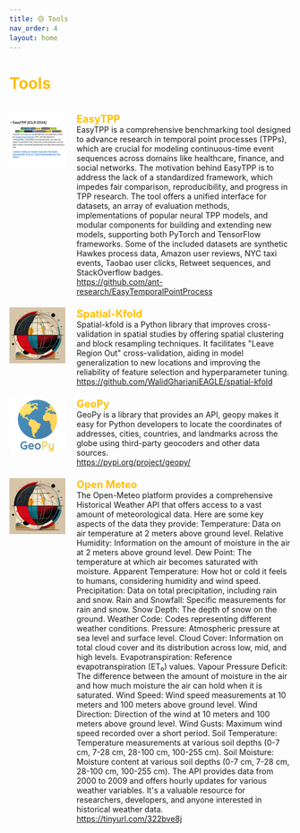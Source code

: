 ```yaml
---
title: 🟡 Tools
nav_order: 4
layout: home
---
```


<h1 style="color:rgb(255, 191, 0);">Tools</h1>
<br>

<div style="max-width: 100%;">
  <!-- START -->
<div style="display: flex; justify-content: space-between; align-items: stretch; margin-bottom: 20px;">
    <div style="display: flex; align-items: stretch;">
      <img src="/assets/images/thumb/EasyTPP.jpg" alt="Logo" style="width: 100px; height: 100px; margin-right: 20px;">
      <div style="flex-grow: 1; display: flex; flex-direction: column; justify-content: space-between;">
        <p style="margin: 0; color: rgb(255, 191, 0); font-size: 1.3em; font-weight: bold;">EasyTPP</p>
        <p style="margin: 0;">EasyTPP is a comprehensive benchmarking tool designed to advance research in temporal point processes (TPPs), which are crucial for modeling continuous-time event sequences across domains like healthcare, finance, and social networks. The motivation behind EasyTPP is to address the lack of a standardized framework, which impedes fair comparison, reproducibility, and progress in TPP research. The tool offers a unified interface for datasets, an array of evaluation methods, implementations of popular neural TPP models, and modular components for building and extending new models, supporting both PyTorch and TensorFlow frameworks. Some of the included datasets are synthetic Hawkes process data, Amazon user reviews, NYC taxi events, Taobao user clicks, Retweet sequences, and StackOverflow badges.</p>
        <p style="margin: 0;"><a href="https://github.com/ant-research/EasyTemporalPointProcess"><i class="fa-regular fa-file-pdf"></i>https://github.com/ant-research/EasyTemporalPointProcess</a> </p>
      </div>
    </div>
    <!-- <div style="color: lightgray; align-self: flex-start; margin-left: 10px; white-space: nowrap; font-size: 200%;">2022</div>  -->
  </div>

<div style="display: flex; justify-content: space-between; align-items: stretch; margin-bottom: 20px;">
    <div style="display: flex; align-items: stretch;">
      <img src="/assets/images/thumb/spatial-kfold.jpg" alt="Logo" style="width: 100px; height: 100px; margin-right: 20px;">
      <div style="flex-grow: 1; display: flex; flex-direction: column; justify-content: space-between;">
        <p style="margin: 0; color: rgb(255, 191, 0); font-size: 1.3em; font-weight: bold;">Spatial-Kfold</p>
        <p style="margin: 0;">Spatial-kfold is a Python library that improves cross-validation in spatial studies by offering spatial clustering and block resampling techniques. It facilitates "Leave Region Out" cross-validation, aiding in model generalization to new locations and improving the reliability of feature selection and hyperparameter tuning.</p>
        <p style="margin: 0;"><a href="https://github.com/WalidGharianiEAGLE/spatial-kfold"><i class="fa-regular fa-file-pdf"></i>https://github.com/WalidGharianiEAGLE/spatial-kfold</a> </p>
      </div>
    </div>
    <!-- <div style="color: lightgray; align-self: flex-start; margin-left: 10px; white-space: nowrap; font-size: 200%;">2022</div>  -->
  </div>

<div style="display: flex; justify-content: space-between; align-items: stretch; margin-bottom: 20px;">
    <div style="display: flex; align-items: stretch;">
      <img src="/assets/images/thumb/geopy.jpg" alt="Logo" style="width: 100px; height: 100px; margin-right: 20px;">
      <div style="flex-grow: 1; display: flex; flex-direction: column; justify-content: space-between;">
        <p style="margin: 0; color: rgb(255, 191, 0); font-size: 1.3em; font-weight: bold;">GeoPy</p>
        <p style="margin: 0;">GeoPy is a library that provides an API, geopy makes it easy for Python developers to locate the coordinates of addresses, cities, countries, and landmarks across the globe using third-party geocoders and other data sources.</p>
        <p style="margin: 0;"><a href="https://pypi.org/project/geopy/"><i class="fa-regular fa-file-pdf"></i>https://pypi.org/project/geopy/</a> </p>
      </div>
    </div>
    <!-- <div style="color: lightgray; align-self: flex-start; margin-left: 10px; white-space: nowrap; font-size: 200%;">2022</div>  -->
  </div>

<div style="display: flex; justify-content: space-between; align-items: stretch; margin-bottom: 20px;">
    <div style="display: flex; align-items: stretch;">
      <img src="/assets/images/thumb/default_image.jpg" alt="Logo" style="width: 100px; height: 100px; margin-right: 20px;">
      <div style="flex-grow: 1; display: flex; flex-direction: column; justify-content: space-between;">
        <p style="margin: 0; color: rgb(255, 191, 0); font-size: 1.3em; font-weight: bold;">Open Meteo</p>
        <p style="margin: 0;">The Open-Meteo platform provides a comprehensive Historical Weather API that offers access to a vast amount of meteorological data. Here are some key aspects of the data they provide: Temperature: Data on air temperature at 2 meters above ground level. Relative Humidity: Information on the amount of moisture in the air at 2 meters above ground level. Dew Point: The temperature at which air becomes saturated with moisture. Apparent Temperature: How hot or cold it feels to humans, considering humidity and wind speed. Precipitation: Data on total precipitation, including rain and snow. Rain and Snowfall: Specific measurements for rain and snow. Snow Depth: The depth of snow on the ground. Weather Code: Codes representing different weather conditions. Pressure: Atmospheric pressure at sea level and surface level. Cloud Cover: Information on total cloud cover and its distribution across low, mid, and high levels. Evapotranspiration: Reference evapotranspiration (ET₀) values. Vapour Pressure Deficit: The difference between the amount of moisture in the air and how much moisture the air can hold when it is saturated. Wind Speed: Wind speed measurements at 10 meters and 100 meters above ground level. Wind Direction: Direction of the wind at 10 meters and 100 meters above ground level. Wind Gusts: Maximum wind speed recorded over a short period. Soil Temperature: Temperature measurements at various soil depths (0-7 cm, 7-28 cm, 28-100 cm, 100-255 cm). Soil Moisture: Moisture content at various soil depths (0-7 cm, 7-28 cm, 28-100 cm, 100-255 cm). The API provides data from 2000 to 2009 and offers hourly updates for various weather variables. It's a valuable resource for researchers, developers, and anyone interested in historical weather data.</p>
        <p style="margin: 0;"><a href="https://tinyurl.com/322bve8j"><i class="fa-regular fa-file-pdf"></i>https://tinyurl.com/322bve8j</a> </p>
      </div>
    </div>
    <!-- <div style="color: lightgray; align-self: flex-start; margin-left: 10px; white-space: nowrap; font-size: 200%;">2022</div>  -->
  </div>
<!-- STOP -->
</div>
